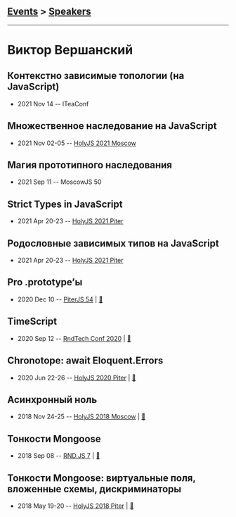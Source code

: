 ## [Events](../README.md) > [Speakers](../speakers.md)
---

# Виктор Вершанский

## Контекстно зависимые топологии (на JavaScript)
- 2021 Nov 14 -- ITeaConf    
## Множественное наследование на JavaScript
- 2021 Nov 02-05 -- [HolyJS 2021 Moscow](https://youtu.be/P-j448mMoBI)    
## Магия прототипного наследования
- 2021 Sep 11 -- MoscowJS 50    
## Strict Types in JavaScript
- 2021 Apr 20-23 -- [HolyJS 2021 Piter](https://youtu.be/7_APF8q4ZX8)    
## Родословные зависимых типов на JavaScript
- 2021 Apr 20-23 -- [HolyJS 2021 Piter](https://youtu.be/Q7oXBv03Db8)    
## Pro .prototype’ы
- 2020 Dec 10 -- [PiterJS 54](https://www.youtube.com/watch?v=wbcL5xn-3l4)  | [:notebook:](https://wentout.github.io/PiterJS_54/)  
## TimeScript
- 2020 Sep 12 -- [RndTech Conf 2020](https://youtu.be/egW02hA2ous)  | [:notebook:](https://wentout.github.io/RnDTechTalk/)  
## Chronotope: await Eloquent.Errors
- 2020 Jun 22-26 -- [HolyJS 2020 Piter](https://youtu.be/EE8oztR_Gtg)  | [:notebook:](https://wentout.github.io/PiterHolyJS2020/)  
## Асинхронный ноль
- 2018 Nov 24-25 -- [HolyJS 2018 Moscow](https://www.youtube.com/watch?v=6Tg2UA4XaQY)  | [:notebook:](https://downloads.ctfassets.net/nn534z2fqr9f/4JG7XeeyTucWioeuYsqqcy/1fa3d2f3b2d7feb297ca4ffe2fea5f22/Viktor_Vershanskiy_Asinkhronnyy_nol.pdf)  
## Тонкости Mongoose
- 2018 Sep 08 -- [RND.JS 7](https://www.youtube.com/watch?v=G0BMjOeWmg4&t=10000s)  | [:notebook:](https://vk.com/away.php?to=http%3A%2F%2Fmongooser.com%2F&post=-116797910_227&cc_key=)  
## Тонкости Mongoose: виртуальные поля, вложенные схемы, дискриминаторы
- 2018 May 19-20 -- [HolyJS 2018 Piter](https://youtu.be/Zc3CDFUfHUA)  | [:notebook:](http://mongooser.com/holyjs.html)  
